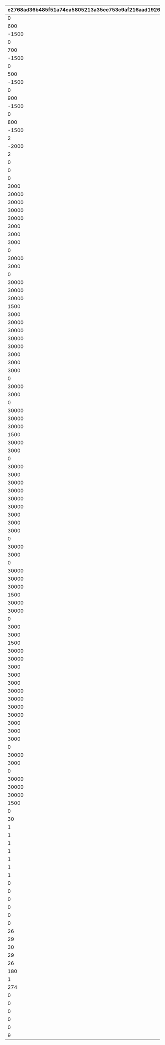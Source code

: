 |e2768ad36b485f51a74ea5805213a35ee753c9af216aad1926d496e9cd878ccc|c5b45444f8ddfc546d2bfb73c118cde8e8bf71de2d05d096caf33e7ff72712bc|4993dddf63a6753a46b708206fccd21b9c36189c79f5914fca7bfc034a0e2864|7a46cc71a8f378bad016993966e29e004ae085df6533358bd9dc76851b764304|5fd9790e8bbe02fde4848735546773ebb72147658fa19a3982dbb467615c2a60|fdd9d136a4c3e7dd2c109c9d3f57fddffabb0296b10449cf059d40813ad3c61a|dfc8915bc6b45ea7ba6df861c078aef6849a8312b8d1813ee11bf3fab0a04546|02bd9d4e6a40d377a49452bc729391c9e9ed0b1fef6221f80257ba61f1f0c184|69515dca79b9fa2098246a9334d2a1c67d87c2e72fab477f0620687488d99a84|
| --- | --- | --- | --- | --- | --- | --- | --- | --- |
|0|1101002|0|0|0|600|1101001|21|0|
|600|1101003|0|0|0|2400|1101002|22|0|
|-1500|1|0|0|50|1|1101003|20|0|
|0|1101012|0|0|0|900|1101011|21|0|
|700|1101013|0|0|0|2100|1101012|22|0|
|-1500|1|0|0|200|1|1101013|20|0|
|0|1101022|0|0|0|400|1101021|21|0|
|500|1101023|0|0|0|2000|1101022|22|0|
|-1500|1|0|0|350|1|1101023|20|0|
|0|1101032|0|0|0|1000|1101031|21|0|
|900|1101033|0|0|0|1800|1101032|22|0|
|-1500|1|0|0|500|1|1101033|20|0|
|0|1101042|0|0|0|500|1101041|21|0|
|800|1101043|0|0|0|1600|1101042|22|0|
|-1500|1|0|0|750|1|1101043|20|0|
|2|25|0|2|2|1|1101101|1|0|
|-2000|1|0|0|-100|1|1102001|20|0|
|2|20|0|2|10|1|1102101|1|0|
|0|200000|0|2|0|2|1102102|10|0|
|0|1103002|0|0|0|500|1103001|21|0|
|0|1000|0|2|0|0|1103002|3|0|
|3000|-15|0|2|0|3|1202001|2|0|
|30000|15|0|1|0|3|1204001|2|0|
|30000|10|0|1|0|3|1205001|2|0|
|30000|10|0|1|0|3|1206001|2|0|
|30000|10|0|1|0|3|1207001|2|0|
|3000|15|0|1|0|2|1208001|2|0|
|3000|25|0|1|0|1|1209001|2|0|
|3000|10|0|1|0|2|1210001|2|0|
|0|1210003|0|0|0|3000|1210002|21|0|
|30000|15|0|1|0|1|1210003|2|0|
|3000|-10|0|1|0|2|1211001|2|0|
|0|1211003|0|0|0|3000|1211002|21|0|
|30000|-15|0|2|0|1|1211003|2|0|
|30000|-10|0|2|0|1|1213001|2|0|
|30000|-10|0|2|0|2|1213002|2|0|
|1500|-25|0|2|0|3|1214001|2|0|
|3000|-20|0|2|0|3|1216001|2|0|
|30000|20|0|1|0|3|1218001|2|0|
|30000|15|0|1|0|3|1219001|2|0|
|30000|15|0|1|0|3|1220001|2|0|
|30000|15|0|1|0|3|1221001|2|0|
|3000|20|0|1|0|2|1222001|2|0|
|3000|30|0|1|0|1|1223001|2|0|
|3000|15|0|1|0|2|1224001|2|0|
|0|1224003|0|0|0|3000|1224002|21|0|
|30000|20|0|1|0|1|1224003|2|0|
|3000|-10|0|1|0|2|1225001|2|0|
|0|1225003|0|0|0|3000|1225002|21|0|
|30000|-20|0|2|0|1|1225003|2|0|
|30000|-15|0|2|0|1|1227001|2|0|
|30000|-15|0|2|0|2|1227002|2|0|
|1500|-35|0|2|0|3|1228001|2|0|
|30000|20|0|1|0|3|1229001|2|0|
|3000|20|0|1|0|2|1230001|2|0|
|0|1230003|0|0|0|3000|1230002|21|0|
|30000|50|0|1|0|1|1230003|2|0|
|3000|-25|0|2|0|3|1232001|2|0|
|30000|25|0|1|0|3|1234001|2|0|
|30000|20|0|1|0|3|1235001|2|0|
|30000|20|0|1|0|3|1236001|2|0|
|30000|20|0|1|0|3|1237001|2|0|
|3000|25|0|1|0|2|1238001|2|0|
|3000|35|0|1|0|1|1239001|2|0|
|3000|20|0|1|0|2|1240001|2|0|
|0|1240003|0|0|0|3000|1240002|21|0|
|30000|25|0|1|0|1|1240003|2|0|
|3000|-10|0|1|0|2|1241001|2|0|
|0|1241003|0|0|0|3000|1241002|21|0|
|30000|-25|0|2|0|1|1241003|2|0|
|30000|-20|0|2|0|1|1242001|2|0|
|30000|-20|0|2|0|2|1242002|2|0|
|1500|-75|0|2|0|3|1244001|2|0|
|30000|20|0|1|0|3|1246001|2|0|
|30000|30|0|1|0|3|1247001|2|0|
|0|1247003|0|0|0|3000|1247002|21|0|
|3000|25|0|1|0|1|1247003|2|0|
|3000|75|0|1|0|1|1248001|2|0|
|1500|-90|0|2|0|3|1249001|2|0|
|30000|10|0|1|0|2|2101001|2|0|
|30000|10|0|1|0|2|2102001|2|0|
|3000|-15|0|2|0|2|2103001|2|0|
|3000|-15|0|2|0|3|2103002|2|0|
|3000|-25|0|2|0|3|2105001|2|0|
|30000|25|0|1|0|3|2107001|2|0|
|30000|10|0|1|0|3|2108001|2|0|
|30000|10|0|1|0|3|2109001|2|0|
|30000|10|0|1|0|3|2110001|2|0|
|3000|15|0|1|0|2|2111001|2|0|
|3000|25|0|1|0|1|2112001|2|0|
|3000|10|0|1|0|2|2113001|2|0|
|0|2113003|0|0|0|3000|2113002|21|0|
|30000|25|0|1|0|1|2113003|2|0|
|3000|-10|0|1|0|2|2114001|2|0|
|0|2114003|0|1|0|3000|2114002|21|0|
|30000|-25|0|2|0|1|2114003|2|0|
|30000|-10|0|2|0|1|2116001|2|0|
|30000|-10|0|2|0|2|2116002|2|0|
|1500|-50|0|2|0|3|2117001|2|0|
|0|3301002|0|0|0|300|3301001|21|0|
|30|1|0|0|20|2|3301002|20|0|
|1|0|0|2|100|1|3301101|1|0|
|1|0|0|2|40|1|3302001|1|0|
|1|0|0|2|60|1|3302002|1|0|
|1|0|0|2|12|1|3303001|1|0|
|1|0|0|2|28|1|3303002|1|0|
|1|0|0|2|40|1|3304001|1|0|
|1|0|0|2|100|1|3304002|1|0|
|0|3305011|0|0|0|200|3305001|21|0|
|0|3305012|0|0|0|200|3305002|21|0|
|0|3305013|0|0|0|200|3305003|21|0|
|0|3305014|0|0|0|200|3305004|21|0|
|0|3305015|0|0|0|200|3305005|21|0|
|0|3305016|0|0|0|200|3305006|21|0|
|26|1|0|0|15|2|3305011|20|30|
|29|1|0|0|8|2|3305012|20|15|
|30|1|0|0|0|2|3305013|20|0|
|29|1|0|0|-8|2|3305014|20|-15|
|26|1|0|0|-15|2|3305015|20|-30|
|180|30000|0|1|0|1|3305016|10|0|
|1|0|0|2|20|1|3305101|1|0|
|274|1|0|0|29|2|3402001|20|0|
|0|500000|0|3|0|2000|3402101|11|0|
|0|3403002|0|0|0|200|3403001|21|0|
|0|200000|0|1|0|1|3403002|10|0|
|0|0|0|3|0|0|4001001|4|0|
|0|99999|0|3|0|0|4001002|1|0|
|9|99999|9|3|9|9|4002001|1|9|